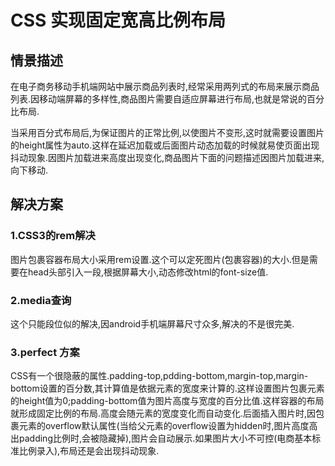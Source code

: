 # CSS 实现固定宽高比例布局

## 情景描述

  在电子商务移动手机端网站中展示商品列表时,经常采用两列式的布局来展示商品列表.因移动端屏幕的多样性,商品图片需要自适应屏幕进行布局,也就是常说的百分比布局.
  
  当采用百分式布局后,为保证图片的正常比例,以使图片不变形,这时就需要设置图片的height属性为auto.这样在延迟加载或后面图片动态加载的时候就易使页面出现抖动现象.因图片加载进来高度出现变化,商品图片下面的问题描述因图片加载进来,向下移动.
  
## 解决方案

### 1.CSS3的rem解决

图片包裹容器布局大小采用rem设置.这个可以定死图片(包裹容器)的大小.但是需要在head头部引入一段,根据屏幕大小,动态修改html的font-size值.
    
### 2.media查询

这个只能段位似的解决,因android手机端屏幕尺寸众多,解决的不是很完美.
    
### 3.perfect 方案

CSS有一个很隐蔽的属性.padding-top,pdding-bottom,margin-top,margin-bottom设置的百分数,其计算值是依据元素的宽度来计算的.这样设置图片包裹元素的height值为0;padding-bottom值为图片高度与宽度的百分比值.这样容器的布局就形成固定比例的布局.高度会随元素的宽度变化而自动变化.后面插入图片时,因包裹元素的overflow默认属性(当给父元素的overflow设置为hidden时,图片高度高出padding比例时,会被隐藏掉),图片会自动展示.如果图片大小不可控(电商基本标准比例录入),布局还是会出现抖动现象.


    
    
